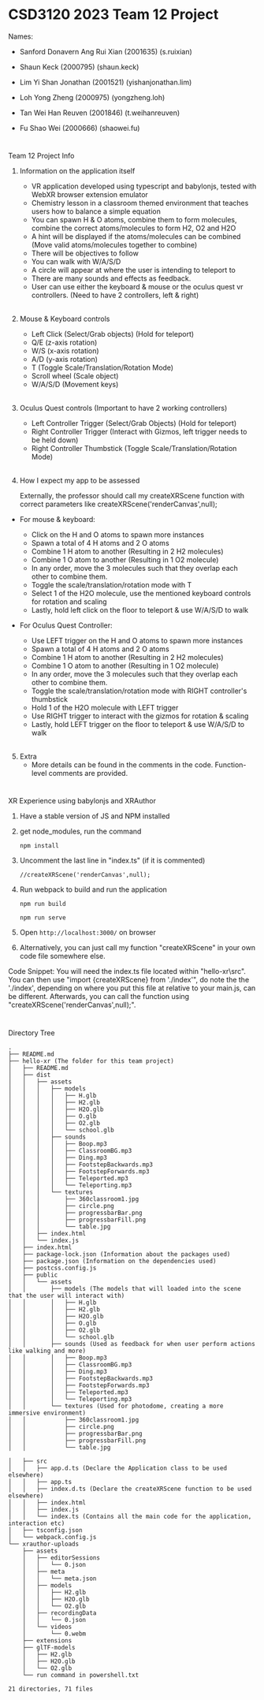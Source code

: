 # CSD3120 2023 Team 12 Project
 
Names: 

- Sanford Donavern Ang Rui Xian (2001635) (s.ruixian)

- Shaun Keck (2000795) (shaun.keck)

- Lim Yi Shan Jonathan (2001521) (yishanjonathan.lim)

- Loh Yong Zheng (2000975) (yongzheng.loh)

- Tan Wei Han Reuven (2001846) (t.weihanreuven)

- Fu Shao Wei (2000666) (shaowei.fu)

#
Team 12 Project Info

1. Information on the application itself
   - VR application developed using typescript and babylonjs, tested with WebXR browser extension emulator
   - Chemistry lesson in a classroom themed environment that teaches users how to balance a simple equation
   - You can spawn H & O atoms, combine them to form molecules, combine the correct atoms/molecules to form H2, O2 and H2O
   - A hint will be displayed if the atoms/molecules can be combined (Move valid atoms/molecules together to combine)
   - There will be objectives to follow
   - You can walk with W/A/S/D
   - A circle will appear at where the user is intending to teleport to
   - There are many sounds and effects as feedback.
   - User can use either the keyboard & mouse or the oculus quest vr controllers. (Need to have 2 controllers, left & right)
<br></br> 

2. Mouse & Keyboard controls
   - Left Click (Select/Grab objects) (Hold for teleport)
   - Q/E (z-axis rotation)
   - W/S (x-axis rotation)
   - A/D (y-axis rotation)
   - T (Toggle Scale/Translation/Rotation Mode)
   - Scroll wheel (Scale object)
   - W/A/S/D (Movement keys)
<br></br>

3. Oculus Quest controls (Important to have 2 working controllers)
   - Left Controller Trigger (Select/Grab Objects) (Hold for teleport)
   - Right Controller Trigger (Interact with Gizmos, left trigger needs to be held down)
   - Right Controller Thumbstick (Toggle Scale/Translation/Rotation Mode)
<br></br>

4. How I expect my app to be assessed

   Externally, the professor should call my createXRScene function with correct parameters like createXRScene('renderCanvas',null);
 - For mouse & keyboard: 
     - Click on the H and O atoms to spawn more instances
     - Spawn a total of 4 H atoms and 2 O atoms
     - Combine 1 H atom to another (Resulting in 2 H2 molecules)
     - Combine 1 O atom to another (Resulting in 1 O2 molecule)
     - In any order, move the 3 molecules such that they overlap each other to combine them.
     - Toggle the scale/translation/rotation mode with T
     - Select 1 of the H2O molecule, use the mentioned keyboard controls for rotation and scaling
     - Lastly, hold left click on the floor to teleport & use W/A/S/D to walk

 - For Oculus Quest Controller:
     - Use LEFT trigger on the H and O atoms to spawn more instances
     - Spawn a total of 4 H atoms and 2 O atoms
     - Combine 1 H atom to another (Resulting in 2 H2 molecules)
     - Combine 1 O atom to another (Resulting in 1 O2 molecule)
     - In any order, move the 3 molecules such that they overlap each other to combine them.
     - Toggle the scale/translation/rotation mode with RIGHT controller's thumbstick
     - Hold 1 of the H2O molecule with LEFT trigger
     - Use RIGHT trigger to interact with the gizmos for rotation & scaling
     - Lastly, hold LEFT trigger on the floor to teleport & use W/A/S/D to walk
<br></br>

 5. Extra
     - More details can be found in the comments in the code. Function-level comments are provided.
#
XR Experience using babylonjs and XRAuthor

1. Have a stable version of JS and NPM installed

2. get node_modules, run the command 

   ```npm install```

3. Uncomment the last line in "index.ts" (if it is commented)

   ```//createXRScene('renderCanvas',null);```

4. Run webpack to build and run the application

   ```npm run build```
  
   ```npm run serve```


5. Open ```http://localhost:3000/``` on browser

6. Alternatively, you can just call my function "createXRScene" in your own code file somewhere else.


Code Snippet: You will need the index.ts file located within "hello-xr\src". 
You can then use "import {createXRScene} from './index'", do note the the './index', depending on where you put this file at relative to your main.js, can be different. 
Afterwards, you can call the function using "createXRScene('renderCanvas',null);".
#
Directory Tree

```
.
├── README.md
├── hello-xr (The folder for this team project)
│   ├── README.md
│   ├── dist 
│   │   ├── assets
│   │   │   ├── models
│   │   │   │   ├── H.glb
│   │   │   │   ├── H2.glb
│   │   │   │   ├── H2O.glb
│   │   │   │   ├── O.glb
│   │   │   │   ├── O2.glb
│   │   │   │   └── school.glb
│   │   │   ├── sounds
│   │   │   │   ├── Boop.mp3
│   │   │   │   ├── ClassroomBG.mp3
│   │   │   │   ├── Ding.mp3
│   │   │   │   ├── FootstepBackwards.mp3
│   │   │   │   ├── FootstepForwards.mp3
│   │   │   │   ├── Teleported.mp3
│   │   │   │   └── Teleporting.mp3
│   │   │   └── textures
│   │   │       ├── 360classroom1.jpg
│   │   │       ├── circle.png
│   │   │       ├── progressbarBar.png
│   │   │       ├── progressbarFill.png
│   │   │       └── table.jpg
│   │   ├── index.html
│   │   └── index.js
│   ├── index.html
│   ├── package-lock.json (Information about the packages used)
│   ├── package.json (Information on the dependencies used)
│   ├── postcss.config.js
│   ├── public
│   │   └── assets
│   │       ├── models (The models that will loaded into the scene that the user will interact with)
│   │       │   ├── H.glb
│   │       │   ├── H2.glb
│   │       │   ├── H2O.glb
│   │       │   ├── O.glb
│   │       │   ├── O2.glb
│   │       │   └── school.glb
│   │       ├── sounds (Used as feedback for when user perform actions like walking and more)
│   │       │   ├── Boop.mp3
│   │       │   ├── ClassroomBG.mp3
│   │       │   ├── Ding.mp3
│   │       │   ├── FootstepBackwards.mp3
│   │       │   ├── FootstepForwards.mp3
│   │       │   ├── Teleported.mp3
│   │       │   └── Teleporting.mp3
│   │       └── textures (Used for photodome, creating a more immersive environment) 
│   │           ├── 360classroom1.jpg
│   │           ├── circle.png
│   │           ├── progressbarBar.png
│   │           ├── progressbarFill.png
│   │           └── table.jpg

│   ├── src
│   │   ├── app.d.ts (Declare the Application class to be used elsewhere) 
│   │   ├── app.ts
│   │   ├── index.d.ts (Declare the createXRScene function to be used elsewhere)
│   │   ├── index.html
│   │   ├── index.js
│   │   └── index.ts (Contains all the main code for the application, interaction etc)
│   ├── tsconfig.json
│   └── webpack.config.js
└── xrauthor-uploads
    ├── assets
    │   ├── editorSessions
    │   │   └── 0.json
    │   ├── meta
    │   │   └── meta.json
    │   ├── models
    │   │   ├── H2.glb
    │   │   ├── H2O.glb
    │   │   └── O2.glb
    │   ├── recordingData
    │   │   └── 0.json
    │   └── videos
    │       └── 0.webm
    ├── extensions
    ├── glTF-models
    │   ├── H2.glb
    │   ├── H2O.glb
    │   └── O2.glb
    └── run command in powershell.txt

21 directories, 71 files
```
